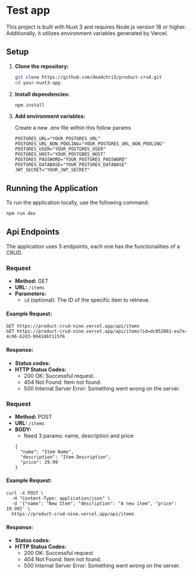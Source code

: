 # Test app

This project is built with Nuxt 3 and requires Node.js version 18 or higher. Additionally, it utilizes environment variables generated by Vercel.

## Setup

1. **Clone the repository:**

    ```bash
    git clone https://github.com/deadchri5/product-crud.git
    cd your-nuxt3-app
    ```

2. **Install dependencies:**

    ```bash
    npm install
    ```

3. **Add environment variables:**

    Create a new .env file within this follow params
    
    ```env
    POSTGRES_URL="YOUR_POSTGRES_URL"
    POSTGRES_URL_NON_POOLING="YOUR_POSTGRES_URL_NON_POOLING"
    POSTGRES_USER="YOUR_POSTGRES_USER"
    POSTGRES_HOST="YOUR_POSTGRES_HOST"
    POSTGRES_PASSWORD="YOUR_POSTGRES_PASSWORD"
    POSTGRES_DATABASE="YOUR_POSTGRES_DATABASE"
    JWT_SECRET="YOUR_JWT_SECRET"
    ```

## Running the Application

To run the application locally, use the following command:

```bash
npm run dev
```

## Api Endpoints

The application uses 5 endpoints, each one has the functionalities of a CRUD.

### Request

- **Method:** GET
- **URL:** `/items`
- **Parameters:**
  - `id` (optional): The ID of the specific item to retrieve.

#### Example Request:

```http
GET https://product-crud-nine.vercel.app/api/items
GET https://product-crud-nine.vercel.app/api/items?id=dc052061-ea7e-4c96-b2d3-9941d6f115f6
```

#### Response:
- **Status codes:**
- **HTTP Status Codes:**
  - 200 OK: Successful request.
  - 404 Not Found: Item not found.
  - 500 Internal Server Error: Something went wrong on the server.

### Request

- **Method:** POST
- **URL:** `/items`
- **BODY:**
  - Need 3 params: name, description and price
  ```
  {
    "name": "Item Name",
    "description": "Item Description",
    "price": 29.99
  }
  ```

#### Example Request:

```http
curl -X POST \
  -H "Content-Type: application/json" \
  -d '{"name": "New Item", "description": "A new item", "price": 19.99}' \
  https://product-crud-nine.vercel.app/api/items
```

#### Response:
- **Status codes:**
- **HTTP Status Codes:**
  - 200 OK: Successful request
  - 404 Not Found: Item not found.
  - 500 Internal Server Error: Something went wrong on the server.